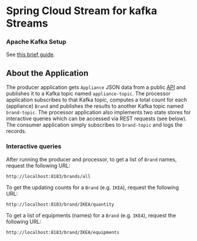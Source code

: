 # Spring Cloud Stream for kafka Streams

### Apache Kafka Setup

See [this brief guide](https://github.com/gxshub/cargo-tracker#a-short-guide-to-set-up-apache-kafka).

<!-- **Note. Recommend to use a Kafka version 2.x.x but not 3.x.x because Java 8 is deprecate in 3.x.x ** -->

## About the Application 
The producer application gets `Appliance` JSON data from a public [API](https://random-data-api.com/api/appliance/random_appliance) and 
publishes it to a Kafka topic named `appliance-topic`. 
The processor application subscribes to that Kafka topic, computes a total count for each (appliance) `Brand` 
and publishes the results to another Kafka topic named `brand-topic`. 
The processor application also implements two state stores for interactive queries which can be accessed via REST requests (see below).
The consumer application simply subscribes to `brand-topic` and logs the records.

### Interactive queries
After running the producer and processor, 
to get a list of `Brand` names, request the following URL:
```url
http://localhost:8183/brands/all
```
To get the updating counts for a `Brand` (e.g. `IKEA`), request the following URL:
```url
http://localhost:8183/brand/IKEA/quantity
```
To get a list of equipments (names) for a `Brand` (e.g. `IKEA`), request the following URL:
```url
http://localhost:8183/brand/IKEA/equipments
```
